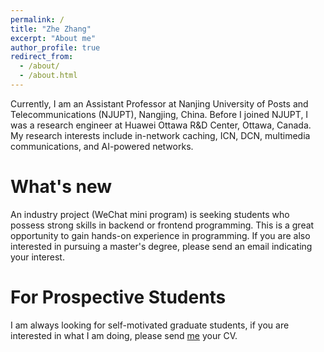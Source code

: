 ```yaml
---
permalink: /
title: "Zhe Zhang"
excerpt: "About me"
author_profile: true
redirect_from: 
  - /about/
  - /about.html
---
```



Currently, I am an Assistant Professor at Nanjing University of Posts and Telecommunications (NJUPT), Nangjing, China. Before I joined NJUPT, I was a research engineer at Huawei Ottawa R&D Center, Ottawa, Canada. My research interests include in-network caching, ICN, DCN, multimedia communications, and AI-powered networks.


What's new
======
An industry project (WeChat mini program) is seeking students who possess strong skills in backend or frontend programming. This is a great opportunity to gain hands-on experience in programming. If you are also interested in pursuing a master's degree, please send an email indicating your interest.


For Prospective Students
======
I am always looking for self-motivated graduate students, if you are interested in what I am doing, please send [me](zhezhang@njupt.edu.cn) your CV.

